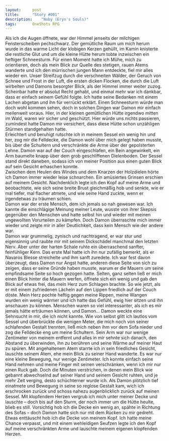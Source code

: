 ```yaml
---
layout: 	post
title: 		"Story #001"
description:	"Noby (Eryn's Souls)"
tags: 		OneShots RPG
---
```


Als ich die Augen öffnete, war der Himmel jenseits der milchigen Fensterscheiben pechschwarz. Der gemütliche Raum um mich herum wurde in das warme Licht der klobigen Kerzen gehüllt, im Kamin knisterte die restliche Glut und um die kleine Hütte herum tobte inzwischen ein heftiger Schneesturm. Für einen Moment hatte ich Mühe, mich zu orientieren, doch als mein Blick zur Quelle des stetigen, rauen Atems wanderte und ich den mürrischen jungen Mann entdeckte, fiel mir alles wieder ein.
Unser Streifzug durch die verschneiten Wälder, der Geruch von Schnee und Frost in der Luft, die ersten dicken Flocken, die durch die Luft wirbelten und Damons besorgter Blick, als der Himmel immer weiter zuzog. Scheinbar hatte er absolut Recht gehabt, und einmal mehr war ich dankbar, dass er einfach seinem Gefühl folgte. Ich hatte seine Bedanken mit einem Lachen abgetan und ihn für verrückt erklärt. Einen Schneesturm würde man doch wohl kommen sehen, doch in solchen Dingen war Damon mir einfach meilenweit voraus.
Hier, in der kleinen gemütlichen Hütte irgendwo mitten im Wald, waren wir sicher und geschützt. Hier würde uns nichts passieren, zumindest hatte Damon mir versichert, dass diese Hütte schon unzähligen Stürmen standgehalten hatte.  
Erleichtert und beruhigt rutschte ich in meinem Sessel ein wenig hin und her, zog mir die Felldecke, die Damon wohl über mich gelegt haben musste, bis über die Schultern und verschränkte die Arme über der gepolsterten Lehne. Damon war auf der Couch eingeschlafen, ein Bein angewinkelt, ein Arm baumelte knapp über dem grob geschliffenen Dielenboden. Der Sessel stand direkt daneben, sodass ich von meiner Position aus einen guten Blick auf sein Gesicht erhaschen konnte.  
Zwischen dem Heulen des Windes und dem Knarzen der Holzdielen hörte ich Damon immer wieder leise schnarchen. Ein amüsiertes Grinsen erschien auf meinem Gesicht. Nachdenklich legte ich den Kopf auf meine Arme und beobachtete, wie sich seine breite Brust gleichmäßig hob und senkte, wie er mal tiefer, mal flacher atmete, und wie seine Hand zuckte, wenn er irgendetwas zu träumen schien.  
Damon war der erste Mensch, dem ich jemals so nah gewesen war. Ich kannte die einschlägige Meinung meiner Leute, wusste von ihrer Skepsis gegenüber den Menschen und hatte selbst hin und wieder mit meinen ungewollten Vorurteilen zu kämpfen. Doch Damon überraschte mich immer wieder und zeigte mir in aller Deutlichkeit, dass kein Mensch wie der andere war.  
Damon war grummelig, zynisch und nachtragend, er war stur und eigensinnig und raubte mir mit seinem Dickschädel manchmal den letzten Nerv. Aber unter der harten Schale ruhte ein überraschend sanfter, feinfühliger Kern. Das erste Mal hatte ich ihn nur zufällig bemerkt, als er Navaros Blesse streichelte und ihm sanft zuredete. Ich war fest davon überzeugt, dass Damon nur Angst hatte, anderen diese Seite von sich zu zeigen, dass er seine Gründe haben musste, warum er die Mauern um seine empfindsame Seite so hoch gezogen hatte. Selten, ganz selten ließ er mich einen Blick hinter die Mauern werfen, öffnete sich ein wenig und gab den Blick auf etwas frei, das mein Herz zum Schlagen brachte.
So wie jetzt, als er mit einem zufriedenen Lächeln auf den Lippen friedlich auf der Couch döste. Mein Herz pochte heftig gegen meine Rippen, meine Wangen wurden ein wenig wärmer und ich hatte das Gefühl, ewig hier sitzen und ihn anschauen zu können. Menschen waren so viel interessanter, als ich es mir jemals hätte erträumen können, und Damon... Damon weckte eine Sehnsucht in mir, die ich nicht kannte.
Wie von selbst glitt ich lautlos vom Sessel und überbrückte die wenigen Meter, die mich noch von seiner schlafenden Gestalt trennten, ließ mich neben ihm vor dem Sofa nieder und zog die Felldecke eng um meine Schultern. Sein Arm war nur wenige Zentimeter von meinem entfernt und alles in mir sehnte sich danach, den Abstand zu überwinden, ihn zu berühren und seine Wärme auf meiner Haut zu spüren. Mit angehaltenem Atem starrte ich in sein friedliches Gesicht, lauschte seinem Atem, ehe mein Blick zu seiner Hand wanderte.
Es war nur eine kleine Bewegung, nur wenige Zentimeter. Ich konnte einfach seine Hand nehmen und meine Finger mit seinen verschränken, wenn ich mir nur einen Ruck gab. Doch die Minuten verstrichen, in denen mein Blick wie gebannt abwechselnd auf seiner Hand und seinem Gesicht ruhten, und je mehr Zeit verging, desto schüchterner wurde ich. Als Damon plötzlich tief einatmete und Bewegung in seine so reglose Gestalt kam, wich ich erschrocken zurück und schoss nahezu augenblicklich zurück auf meinen Sessel. Mit klopfendem Herzen vergrub ich mich unter meiner Decke und lauschte – doch bis auf den Sturm, der noch immer um die Hütte heulte, blieb es still. Vorsichtig hob ich die Decke ein wenig an, spähte in Richtung des Sofas – doch Damon hatte sich nur mit dem Rücken zu mir gedreht. Etwas enttäuscht hob ich die Decke von meinem Kopf. Ich hatte meine Chance verpasst, und mit einem wehleidigen Seufzen legte ich den Kopf auf meine verschränkten Arme und lauschte meinem eigenen klopfenden Herzen.